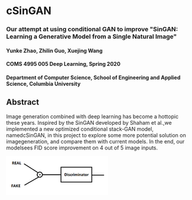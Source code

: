 # cSinGAN
### Our attempt at using conditional GAN to improve "SinGAN: Learning a Generative Model from a Single Natural Image"

#### Yunke Zhao, Zhilin Guo, Xuejing Wang

#### COMS 4995 005 Deep Learning, Spring 2020

#### Department of Computer Science, School of Engineering and Applied Science, Columbia University


## Abstract
Image generation combined with deep learning has become a hottopic these years. Inspired by the SinGAN developed by Shaham et al.,we implemented a new optimized conditional stack-GAN model, namedcSinGAN, in this project to explore some more potential solution on imagegeneration, and compare them with current models. In the end, our modelsees FID score improvement on 4 out of 5 image inputs.



 ![](imgs/D1.PNG)


